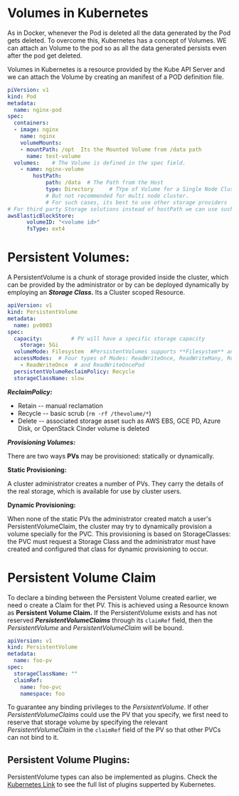 # Volumes in Kubernetes

As in Docker, whenever the Pod is deleted all the data generated by the Pod gets deleted. To overcome this, Kubernetes has a concept of Volumes.  WE can attach an Volume to the pod so as all the data generated persists even after the pod get deleted.

Volumes in Kubernetes is a resource provided by the Kube API Server and we can attach the Volume by creating an manifest of a POD definition file.

```yaml
piVersion: v1
kind: Pod
metadata:
  name: nginx-pod
spec:
  containers:
  - image: nginx
    name: nginx
    volumeMounts:
    - mountPath: /opt  Its the Mounted Volume from /data path
      name: test-volume
  volumes:    # The Volume is defined in the spec field.
	- name: nginx-volume
		hostPath:
			path: /data  # The Path from the Host
			type: Directory 	# TYpe of Volume for a Single Node Cluster
			# But not recommended for multi node cluster.
			# For such cases, its best to use other storage providers 							
# For third party Storage solutions instead of hostPath we can use such block.
awsElasticBlockStore:
      volumeID: "<volume id>"
      fsType: ext4
```



# Persistent Volumes:


A PersistentVolume is a chunk of storage provided inside the cluster, which can be provided by the administrator or by can be deployed dynamically by employing an ***Storage Class.*** Its a Cluster scoped Resource.

```yaml
apiVersion: v1
kind: PersistentVolume
metadata:
  name: pv0003
spec:
  capacity:         # PV will have a specific storage capacity
    storage: 5Gi
  volumeMode: Filesystem  #PersistentVolumes supports **Filesystem** and **Block**.
  accessModes:  # Four types of Modes: ReadWriteOnce, ReadWriteMany, ReadOnlyMany
    - ReadWriteOnce  # and ReadWriteOncePod
  persistentVolumeReclaimPolicy: Recycle
  storageClassName: slow
```

***ReclaimPolicy:***

- Retain -- manual reclamation
- Recycle -- basic scrub (`rm -rf /thevolume/*`)
- Delete -- associated storage asset such as AWS EBS, GCE PD, Azure Disk, or OpenStack Cinder volume is deleted

***Provisioning Volumes:***

There are two ways **PVs** may be provisioned: statically or dynamically.

**Static Provisioning:**

A cluster administrator creates a number of PVs. They carry the details of the real storage, which is available for use by cluster users.

**Dynamic Provisioning:**

When none of the static PVs the administrator created match a user's PersistentVolumeClaim,
the cluster may try to dynamically provision a volume specially for the PVC.
This provisioning is based on StorageClasses: the PVC must request a Storage Class and
the administrator must have created and configured that class for dynamic
provisioning to occur.


# Persistent Volume Claim

To declare a binding between the Persistent Volume created earlier, we need o create a Claim for thet PV. This is achieved using a Resource known as **Persistent Volume Claim.** If the PersistentVolume exists and has not reserved ***PersistentVolumeClaims*** through its `claimRef` field, then the *PersistentVolume* and *PersistentVolumeClaim* will be bound. 

```yaml
apiVersion: v1
kind: PersistentVolume
metadata:
  name: foo-pv
spec:
  storageClassName: ""
  claimRef:
    name: foo-pvc
    namespace: foo
```

To guarantee any binding privileges to the *PersistentVolume*. If other 
*PersistentVolumeClaims* could use the PV that you specify, we first need
 to reserve that storage volume by specifying the relevant *PersistentVolumeClaim* in the `claimRef`  field of the PV so that other PVCs can not bind to it.

## Persistent Volume Plugins:

PersistentVolume types can also be implemented as plugins. Check the [Kubernetes Link](https://kubernetes.io/docs/concepts/storage/persistent-volumes/#types-of-persistent-volumes) to see the full list of plugins supperted by Kubernetes.